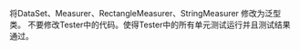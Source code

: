 将DataSet、Measurer、RectangleMeasurer、StringMeasurer 修改为泛型类。
不要修改Tester中的代码。使得Tester中的所有单元测试运行并且测试结果通过。